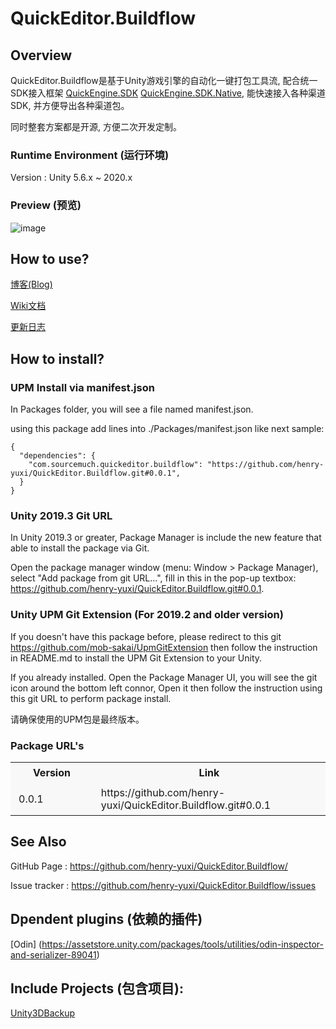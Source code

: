 # QuickEditor.Buildflow

## Overview

QuickEditor.Buildflow是基于Unity游戏引擎的自动化一键打包工具流, 配合统一SDK接入框架 [QuickEngine.SDK](https://github.com/henry-yuxi/QuickEngine.SDK) [QuickEngine.SDK.Native](https://github.com/henry-yuxi/QuickEngine.SDK.Native), 能快速接入各种渠道SDK, 并方便导出各种渠道包。

同时整套方案都是开源, 方便二次开发定制。

### Runtime Environment (运行环境)

Version : Unity 5.6.x ~ 2020.x

### Preview (预览)
![image](https://github.com/henry-yuxi/QuickEditor.Buildflow/blob/master/ScreenShots/QuickBuildflow.png)

## How to use?

[博客(Blog)](https://www.jianshu.com/u/b2cc75d9fb36)

[Wiki文档](https://github.com/henry-yuxi/QuickEditor.Buildflow/wiki)

[更新日志](https://github.com/henry-yuxi/QuickEditor.Buildflow/wiki/版本更新)

## How to install?

### UPM Install via manifest.json

In Packages folder, you will see a file named manifest.json. 

using this package add lines into ./Packages/manifest.json like next sample:
```
{
  "dependencies": {
    "com.sourcemuch.quickeditor.buildflow": "https://github.com/henry-yuxi/QuickEditor.Buildflow.git#0.0.1",
  }
}
```

### Unity 2019.3 Git URL

In Unity 2019.3 or greater, Package Manager is include the new feature that able to install the package via Git.

Open the package manager window (menu: Window > Package Manager), select "Add package from git URL...", fill in this in the pop-up textbox: 
https://github.com/henry-yuxi/QuickEditor.Buildflow.git#0.0.1.


### Unity UPM Git Extension (For 2019.2 and older version)

If you doesn't have this package before, please redirect to this git https://github.com/mob-sakai/UpmGitExtension then follow the instruction in README.md to install the UPM Git Extension to your Unity.

If you already installed. Open the Package Manager UI, you will see the git icon around the bottom left connor, Open it then follow the instruction using this git URL to perform package install.

请确保使用的UPM包是最终版本。

### Package URL's
<table>
  <tbody>
    <tr style="text-align: center; font-weight:bold">
      <td width="200" style="border-width: 1px; background: rgb(248, 248, 248); padding: 6px 13px; ">
        <b>Version</b>
      </td>
      <td width="500" style="border-top-width: 1px; border-right-width: 1px; border-bottom-width: 1px; border-left: none; background: rgb(248, 248, 248); padding: 6px 13px;">
        <b>Link</b>
      </td>
    </tr>
    <tr class="firstRow">
      <td width="200" style="border-width: 1px; background: rgb(248, 248, 248); padding: 6px 13px;">
        0.0.1
      </td>
      <td width="500" style="border-top-width: 1px; border-right-width: 1px; border-bottom-width: 1px; border-left: none; background: rgb(248, 248, 248); padding: 6px 13px;">
        https://github.com/henry-yuxi/QuickEditor.Buildflow.git#0.0.1
      </td>
    </tr>      
  </tbody>
</table>


## See Also
GitHub Page : https://github.com/henry-yuxi/QuickEditor.Buildflow/

Issue tracker : https://github.com/henry-yuxi/QuickEditor.Buildflow/issues

## Dpendent plugins (依赖的插件)

[Odin] (https://assetstore.unity.com/packages/tools/utilities/odin-inspector-and-serializer-89041)


## Include Projects (包含项目):

[Unity3DBackup](https://github.com/ChrisKugler/Unity3DBackup)
